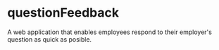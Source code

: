 # questionFeedback
A web application that enables employees respond to their employer's question as quick as posible.
